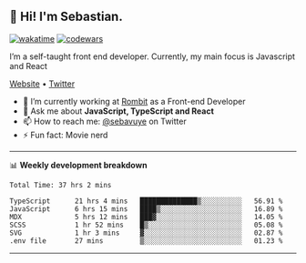 ## 👋 Hi! I'm Sebastian.

[![wakatime](https://wakatime.com/badge/user/df0036c6-328a-4a39-be9b-e49417ed22a1.svg)](https://wakatime.com/@df0036c6-328a-4a39-be9b-e49417ed22a1)
[![codewars](https://www.codewars.com/users/sebavuye/badges/small)](https://www.codewars.com/users/sebavuye)

I’m a self-taught front end developer. Currently, my main focus is Javascript and React

[Website](https://sebastianvuye.be) • [Twitter](https://twitter.com/sebavuye)

- 🔭 I’m currently working at [Rombit](https://rombit.com/) as a Front-end Developer
- 💬 Ask me about **JavaScript, TypeScript and React**
- 📫 How to reach me: [@sebavuye](https://twitter.com/sebavuye) on Twitter
- ⚡ Fun fact: Movie nerd

-------

📊 **Weekly development breakdown**

<!--START_SECTION:waka-->

```text
Total Time: 37 hrs 2 mins

TypeScript      21 hrs 4 mins   ██████████████▒░░░░░░░░░░   56.91 %
JavaScript      6 hrs 15 mins   ████▒░░░░░░░░░░░░░░░░░░░░   16.89 %
MDX             5 hrs 12 mins   ███▓░░░░░░░░░░░░░░░░░░░░░   14.05 %
SCSS            1 hr 52 mins    █▒░░░░░░░░░░░░░░░░░░░░░░░   05.08 %
SVG             1 hr 3 mins     ▓░░░░░░░░░░░░░░░░░░░░░░░░   02.87 %
.env file       27 mins         ▒░░░░░░░░░░░░░░░░░░░░░░░░   01.23 %
```

<!--END_SECTION:waka-->
-------
